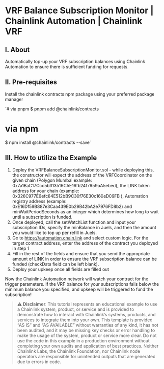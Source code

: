 # VRF Balance Subscription Monitor | Chainlink Automation | Chainlink VRF

## I. About

Automatically top-up your VRF subscription balances using Chainlink Automation to ensure there is sufficient funding for requests.

## II. Pre-requisites

Install the chainlink contracts npm package using your preferred package manager

`# via pnpm
$ pnpm add @chainlink/contracts
# via npm
$ npm install @chainlink/contracts --save`

## III. How to utilize the Example

1. Deploy the VRFBalanceSubscriptionMonitor.sol - while deploying this, the constructor will expect the address of the VRFCoordinator on the given chain (Polygon Mumbai example: 0x7a1BaC17Ccc5b313516C5E16fb24f7659aA5ebed), the LINK token address for your chain (example: 0x326C977E6efc84E512bB9C30f76E30c160eD06FB ), Automation registry address (example: 0xE16Df59B887e3Caa439E0b29B42bA2e7976FD8b2) and minWaitPeriodSeconds as an integer which determines how long to wait until a subscription is funded.
2. Once deployed, call the setWatchList function and input your subscription IDs, specify the minBalance in Juels, and then the amount you would like to top up per refill in Juels.
3. Go to https://automation.chain.link and select custom logic. For the target contract address, enter the address of the contract you deployed in step 1
4. Fill in the rest of the fields and ensure that you send the appropriate amount of LINK in order to ensure the VRF subscription balance can be funded (checkData field can be left blank).
5. Deploy your upkeep once all fields are filled out

Now the Chainlink Automation network will watch your contract for the trigger parameters. If the VRF balance for your subscriptions falls below the minimum balance you specified, and upkeep will be triggered to fund the subscription!

> :warning: **Disclaimer**: This tutorial represents an educational example to use a Chainlink system, product, or service and is provided to demonstrate how to interact with Chainlink’s systems, products, and services to integrate them into your own. This template is provided “AS IS” and “AS AVAILABLE” without warranties of any kind, it has not been audited, and it may be missing key checks or error handling to make the usage of the system, product or service more clear. Do not use the code in this example in a production environment without completing your own audits and application of best practices. Neither Chainlink Labs, the Chainlink Foundation, nor Chainlink node operators are responsible for unintended outputs that are generated due to errors in code.